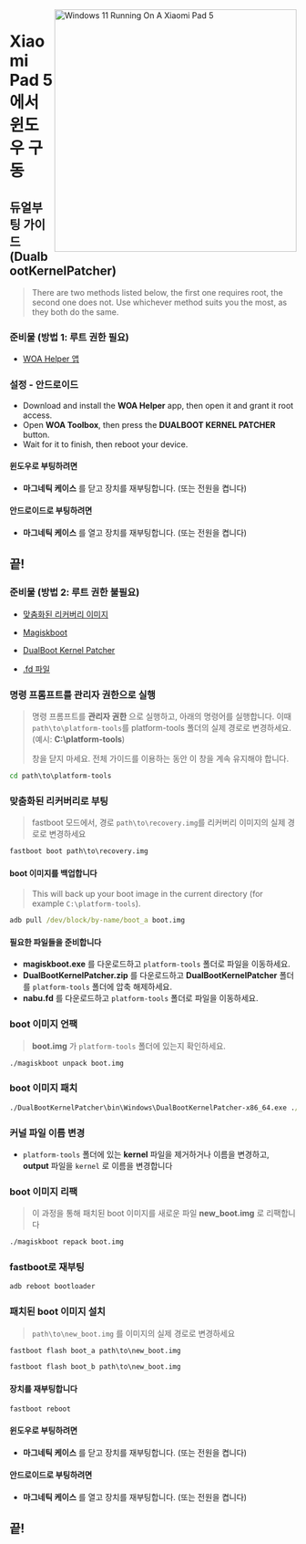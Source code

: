 <img align="right" src="https://raw.githubusercontent.com/erdilS/Port-Windows-11-Xiaomi-Pad-5/main/nabu.png" width="425" alt="Windows 11 Running On A Xiaomi Pad 5">

# Xiaomi Pad 5 에서 윈도우 구동

## 듀얼부팅 가이드 (DualbootKernelPatcher)
> There are two methods listed below, the first one requires root, the second one does not. Use whichever method suits you the most, as they both do the same.

### 준비물 (방법 1: 루트 권한 필요)
- [WOA Helper 앱](https://github.com/n00b69/woa-helper/releases/tag/APK)

### 설정 - 안드로이드
- Download and install the **WOA Helper** app, then open it and grant it root access.
- Open **WOA Toolbox**, then press the **DUALBOOT KERNEL PATCHER** button.
- Wait for it to finish, then reboot your device.

#### 윈도우로 부팅하려면
- **마그네틱 케이스** 를 닫고 장치를 재부팅합니다. (또는 전원을 켭니다)

#### 안드로이드로 부팅하려면
- **마그네틱 케이스** 를 열고 장치를 재부팅합니다. (또는 전원을 켭니다)

## 끝!


### 준비물 (방법 2: 루트 권한 불필요)
- [맞춤화된 리커버리 이미지](https://github.com/erdilS/Port-Windows-11-Xiaomi-Pad-5/releases/download/1.0/recovery.img)

- [Magiskboot](https://github.com/erdilS/Port-Windows-11-Xiaomi-Pad-5/releases/download/1.0/magiskboot.exe)

- [DualBoot Kernel Patcher](https://github.com/erdilS/Port-Windows-11-Xiaomi-Pad-5/releases/download/1.0/DualBootKernelPatcher.zip)

- [.fd 파일](https://github.com/erdilS/Port-Windows-11-Xiaomi-Pad-5/releases/download/1.0/nabu.fd)

### 명령 프롬프트를 관리자 권한으로 실행
> 명령 프롬프트를 **관리자 권한** 으로 실행하고, 아래의 명령어를 실행합니다. 이때 `path\to\platform-tools`를 platform-tools 폴더의 실제 경로로 변경하세요. (예시: **C:\platform-tools**)
>
> 창을 닫지 마세요. 전체 가이드를 이용하는 동안 이 창을 계속 유지해야 합니다.
```cmd
cd path\to\platform-tools
```

### 맞춤화된 리커버리로 부팅
> fastboot 모드에서, 경로 `path\to\recovery.img`를 리커버리 이미지의 실제 경로로 변경하세요
```cmd
fastboot boot path\to\recovery.img
```

#### boot 이미지를 백업합니다
> This will back up your boot image in the current directory (for example `C:\platform-tools`).
```cmd
adb pull /dev/block/by-name/boot_a boot.img
```

#### 필요한 파일들을 준비합니다
- **magiskboot.exe** 를 다운로드하고 `platform-tools` 폴더로 파일을 이동하세요.
- **DualBootKernelPatcher.zip** 를 다운로드하고 **DualBootKernelPatcher** 폴더를 `platform-tools` 폴더에 압축 해제하세요.
- **nabu.fd** 를 다운로드하고 `platform-tools` 폴더로 파일을 이동하세요.

### boot 이미지 언팩
> **boot.img** 가 `platform-tools` 폴더에 있는지 확인하세요.
```cmd
./magiskboot unpack boot.img
```

### boot 이미지 패치
```cmd
./DualBootKernelPatcher\bin\Windows\DualBootKernelPatcher-x86_64.exe ./kernel ./nabu.fd ./output ./DualBootKernelPatcher\Config\DualBoot.Sm8150.cfg ./DualBootKernelPatcher\ShellCode\ShellCode.Nabu.bin
```

### 커널 파일 이름 변경
- `platform-tools` 폴더에 있는 **kernel** 파일을 제거하거나 이름을 변경하고, **output** 파일을 `kernel` 로 이름을 변경합니다

### boot 이미지 리팩
> 이 과정을 통해 패치된 boot 이미지를 새로운 파일 **new_boot.img** 로 리팩합니다
```cmd
./magiskboot repack boot.img
```

### fastboot로 재부팅
```cmd
adb reboot bootloader
```

### 패치된 boot 이미지 설치
> `path\to\new_boot.img` 를 이미지의 실제 경로로 변경하세요
```cmd
fastboot flash boot_a path\to\new_boot.img
```
```cmd
fastboot flash boot_b path\to\new_boot.img
```

#### 장치를 재부팅합니다
```cmd
fastboot reboot
```

#### 윈도우로 부팅하려면
- **마그네틱 케이스** 를 닫고 장치를 재부팅합니다. (또는 전원을 켭니다)

#### 안드로이드로 부팅하려면
- **마그네틱 케이스** 를 열고 장치를 재부팅합니다. (또는 전원을 켭니다)

## 끝!

















